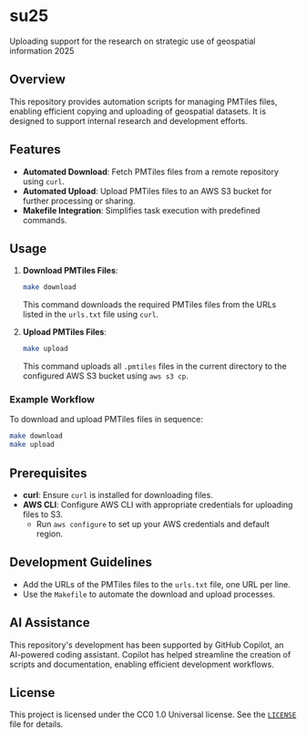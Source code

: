 # su25
Uploading support for the research on strategic use of geospatial information 2025

## Overview
This repository provides automation scripts for managing PMTiles files, enabling efficient copying and uploading of geospatial datasets. It is designed to support internal research and development efforts.

## Features
- **Automated Download**: Fetch PMTiles files from a remote repository using `curl`.
- **Automated Upload**: Upload PMTiles files to an AWS S3 bucket for further processing or sharing.
- **Makefile Integration**: Simplifies task execution with predefined commands.

## Usage
1. **Download PMTiles Files**:
   ```sh
   make download
   ```
   This command downloads the required PMTiles files from the URLs listed in the `urls.txt` file using `curl`.

2. **Upload PMTiles Files**:
   ```sh
   make upload
   ```
   This command uploads all `.pmtiles` files in the current directory to the configured AWS S3 bucket using `aws s3 cp`.

### Example Workflow
To download and upload PMTiles files in sequence:
```sh
make download
make upload
```

## Prerequisites
- **curl**: Ensure `curl` is installed for downloading files.
- **AWS CLI**: Configure AWS CLI with appropriate credentials for uploading files to S3.
  - Run `aws configure` to set up your AWS credentials and default region.

## Development Guidelines
- Add the URLs of the PMTiles files to the `urls.txt` file, one URL per line.
- Use the `Makefile` to automate the download and upload processes.

## AI Assistance
This repository's development has been supported by GitHub Copilot, an AI-powered coding assistant. Copilot has helped streamline the creation of scripts and documentation, enabling efficient development workflows.

## License
This project is licensed under the CC0 1.0 Universal license. See the [`LICENSE`](LICENSE) file for details.
